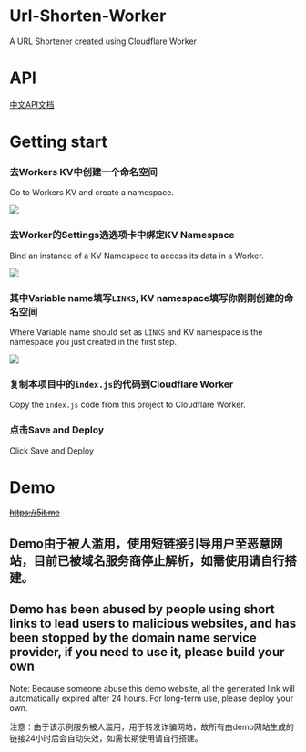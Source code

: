 # Url-Shorten-Worker
A URL Shortener created using Cloudflare Worker

# API

[中文API文档](API.md)

# Getting start
### 去Workers KV中创建一个命名空间

Go to Workers KV and create a namespace.

<img src="https://cdn.jsdelivr.net/npm/imst@0.0.4/20201205232805.png">

### 去Worker的Settings选选项卡中绑定KV Namespace

Bind an instance of a KV Namespace to access its data in a Worker.

<img src="https://cdn.jsdelivr.net/npm/imst@0.0.4/20201205232536.png">

### 其中Variable name填写`LINKS`, KV namespace填写你刚刚创建的命名空间

Where Variable name should set as `LINKS` and KV namespace is the namespace you just created in the first step.

<img src="https://cdn.jsdelivr.net/npm/imst@0.0.4/20201205232704.png">

### 复制本项目中的`index.js`的代码到Cloudflare Worker 

Copy the `index.js` code from this project to Cloudflare Worker. 

### 点击Save and Deploy

Click Save and Deploy

# Demo
~~https://5it.me~~

## Demo由于被人滥用，使用短链接引导用户至恶意网站，目前已被域名服务商停止解析，如需使用请自行搭建。
## Demo has been abused by people using short links to lead users to malicious websites, and has been stopped by the domain name service provider, if you need to use it, please build your own
 
Note: Because someone abuse this demo website, all the generated link will automatically expired after 24 hours. For long-term use, please deploy your own.

注意：由于该示例服务被人滥用，用于转发诈骗网站，故所有由demo网站生成的链接24小时后会自动失效，如需长期使用请自行搭建。
